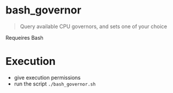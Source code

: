 # bash_governor
> Query available CPU governors, and sets one of your choice  

Requeires Bash

# Execution
* give execution permissions 
* run the script `./bash_governor.sh`

